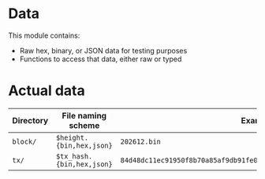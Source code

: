# Data
This module contains:
- Raw hex, binary, or JSON data for testing purposes
- Functions to access that data, either raw or typed

# Actual data
| Directory | File naming scheme        | Example |
|-----------|---------------------------|---------|
| `block/`  | `$height.{bin,hex,json}`  | `202612.bin`
| `tx/`     | `$tx_hash.{bin,hex,json}` | `84d48dc11ec91950f8b70a85af9db91fe0c8abef71ef5db08304f7344b99ea66.bin`
